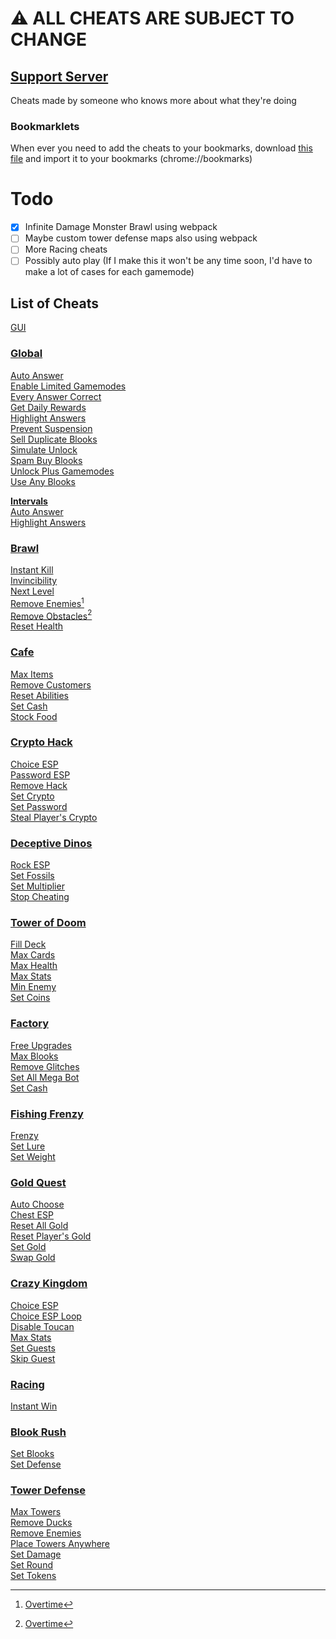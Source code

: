 # ⚠️ ALL CHEATS ARE SUBJECT TO CHANGE
## [Support Server](https://discord.gg/QerPBatcca)

Cheats made by someone who knows more about what they're doing

### Bookmarklets
When ever you need to add the cheats to your bookmarks, download [this file](obfuscated/Bookmarklets.html) and import it to your bookmarks (chrome://bookmarks)

# Todo

- [x] Infinite Damage Monster Brawl using webpack
- [ ] Maybe custom tower defense maps also using webpack
- [ ] More Racing cheats
- [ ] Possibly auto play (If I make this it won't be any time soon, I'd have to make a lot of cases for each gamemode)

[^1]: [Overtime](https://github.com/overtimepog)
## List of Cheats

[GUI](obfuscated/gui.js)<br>
### [Global](obfuscated/global/)
[Auto Answer](obfuscated/global/autoAnswer.js)<br>
[Enable Limited Gamemodes](obfuscated/global/enableLimitedGamemodes.js)<br>
[Every Answer Correct](obfuscated/global/everyAnswerCorrect.js)<br>
[Get Daily Rewards](obfuscated/global/getDailyRewards.js)<br>
[Highlight Answers](obfuscated/global/highlightAnswers.js)<br>
[Prevent Suspension](obfuscated/global/preventSuspension.js)<br>
[Sell Duplicate Blooks](obfuscated/global/sellDuplicateBlooks.js)<br>
[Simulate Unlock](obfuscated/global/simulateUnlock.js)<br>
[Spam Buy Blooks](obfuscated/global/spamBuyBlooks.js)<br>
[Unlock Plus Gamemodes](obfuscated/global/unlockPlusGamemodes.js)<br>
[Use Any Blooks](obfuscated/global/useAnyBlook.js)<br>

**[Intervals](obfuscated/global/intervals/)**<br>
[Auto Answer](obfuscated/global/intervals/autoAnswer.js)<br>
[Highlight Answers](obfuscated/global/intervals/highlightAnswers.js)<br>
### [Brawl](obfuscated/brawl/)
[Instant Kill](obfuscated/brawl/instantKill.js)<br>
[Invincibility](obfuscated/brawl/invincibility.js)<br>
[Next Level](obfuscated/brawl/nextLevel.js)<br>
[Remove Enemies](obfuscated/brawl/removeEnemies.js)[^1]<br>
[Remove Obstacles](obfuscated/brawl/removeObstacles.js)[^1]<br>
[Reset Health](obfuscated/brawl/resetHealth.js)<br>
### [Cafe](obfuscated/cafe/)
[Max Items](obfuscated/cafe/maxItems.js)<br>
[Remove Customers](obfuscated/cafe/removeCustomers.js)<br>
[Reset Abilities](obfuscated/cafe/resetAbilities.js)<br>
[Set Cash](obfuscated/cafe/setCash.js)<br>
[Stock Food](obfuscated/cafe/stockFood.js)<br>
### [Crypto Hack](obfuscated/crypto/)
[Choice ESP](obfuscated/crypto/choiceESP.js)<br>
[Password ESP](obfuscated/crypto/passwordESP.js)<br>
[Remove Hack](obfuscated/crypto/removeHack.js)<br>
[Set Crypto](obfuscated/crypto/setCrypto.js)<br>
[Set Password](obfuscated/crypto/setPassword.js)<br>
[Steal Player's Crypto](obfuscated/crypto/stealPlayersCrypto.js)<br>
### [Deceptive Dinos](obfuscated/dinos/)
[Rock ESP](obfuscated/dinos/rockESP.js)<br>
[Set Fossils](obfuscated/dinos/setFossils.js)<br>
[Set Multiplier](obfuscated/dinos/setMultiplier.js)<br>
[Stop Cheating](obfuscated/dinos/stopCheating.js)<br>
### [Tower of Doom](obfuscated/doom/)
[Fill Deck](obfuscated/doom/fillDeck.js)<br>
[Max Cards](obfuscated/doom/maxCards.js)<br>
[Max Health](obfuscated/doom/maxHealth.js)<br>
[Max Stats](obfuscated/doom/maxStats.js)<br>
[Min Enemy](obfuscated/doom/minEnemy.js)<br>
[Set Coins](obfuscated/doom/setCoins.js)<br>
### [Factory](obfuscated/factory/)
[Free Upgrades](obfuscated/factory/freeUpgrades.js)<br>
[Max Blooks](obfuscated/factory/maxBlooks.js)<br>
[Remove Glitches](obfuscated/factory/removeGlitches.js)<br>
[Set All Mega Bot](obfuscated/factory/setAllMegaBot.js)<br>
[Set Cash](obfuscated/factory/setCash.js)<br>
### [Fishing Frenzy](obfuscated/fishing/)
[Frenzy](obfuscated/fishing/frenzy.js)<br>
[Set Lure](obfuscated/fishing/setLure.js)<br>
[Set Weight](obfuscated/fishing/setWeight.js)<br>
### [Gold Quest](obfuscated/gold/)
[Auto Choose](obfuscated/gold/autoChoose.js)<br>
[Chest ESP](obfuscated/gold/chestESP.js)<br>
[Reset All Gold](obfuscated/gold/resetAllGold.js)<br>
[Reset Player's Gold](obfuscated/gold/resetPlayersGold.js)<br>
[Set Gold](obfuscated/gold/setGold.js)<br>
[Swap Gold](obfuscated/gold/swapGold.js)<br>
### [Crazy Kingdom](obfuscated/kingdom/)
[Choice ESP](obfuscated/kingdom/choiceESP.js)<br>
[Choice ESP Loop](obfuscated/kingdom/choiceESPLoop.js)<br>
[Disable Toucan](obfuscated/kingdom/disableToucan.js)<br>
[Max Stats](obfuscated/kingdom/maxStats.js)<br>
[Set Guests](obfuscated/kingdom/setGuests.js)<br>
[Skip Guest](obfuscated/kingdom/skipGuest.js)<br>
### [Racing](obfuscated/racing/)
[Instant Win](obfuscated/racing/instantWin.js)<br>
### [Blook Rush](obfuscated/rush/)
[Set Blooks](obfuscated/rush/setBlooks.js)<br>
[Set Defense](obfuscated/rush/setDefense.js)<br>
### [Tower Defense](obfuscated/tower-defense/)
[Max Towers](obfuscated/tower-defense/maxTowers.js)<br>
[Remove Ducks](obfuscated/tower-defense/removeDucks.js)<br>
[Remove Enemies](obfuscated/tower-defense/removeEnemies.js)<br>
[Place Towers Anywhere](obfuscated/tower-defense/removeObsticles.js)<br>
[Set Damage](obfuscated/tower-defense/setDmg.js)<br>
[Set Round](obfuscated/tower-defense/setRound.js)<br>
[Set Tokens](obfuscated/tower-defense/setTokens.js)<br>
